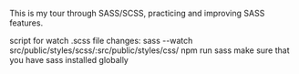 This is my tour through SASS/SCSS, practicing and improving SASS features.

script for watch .scss file changes: sass --watch src/public/styles/scss/:src/public/styles/css/
npm run sass
make sure that you have sass installed globally
